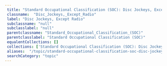 ```yaml
--- 
 title: "Standard Occupational Classification (SOC): Disc Jockeys, Except Radio" 
 classname:  "Disc_Jockeys,_Except_Radio" 
 label: "Disc Jockeys, Except Radio" 
 subclassname: "null" 
 subclasslabel: "null" 
 parentclassname: "Standard_Occupational_Classification_(SOC)" 
 parentclasslabel: "Standard Occupational Classification (SOC)" 
 equalentCollections: [] 
 collections: ['Standard Occupational Classification (SOC): Disc Jockeys, Except Radio']
 aliases:  "/topic/standard-occupational-classification-soc-disc-jockeys-except-radio"  
 searchCategory: "topic" 
---
```

